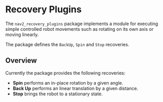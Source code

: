 # Recovery Plugins

The `nav2_recovery_plugins` package implements a module for executing simple controlled robot movements such as rotating on its own axis or moving linearly.

The package defines the `BackUp`, `Spin` and `Stop` recoveries.

## Overview

Currently the package provides the following recoveries:
- **Spin** performs an in-place rotation by a given angle.
- **Back Up** performs an linear translation by a given distance.
- **Stop** brings the robot to a stationary state.
